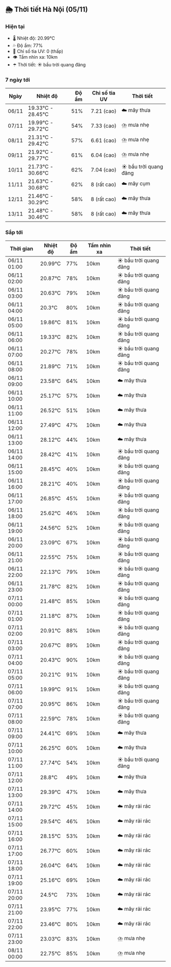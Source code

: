 ## 🌦️ Thời tiết Hà Nội (05/11)

### Hiện tại

- 🌡️ Nhiệt độ: 20.99℃
- 💦 Độ ẩm: 77%
- 🌟 Chỉ số tia UV: 0 (thấp)
- 👁️ Tầm nhìn xa: 10km
- ☂️ Thời tiết: ☀️ bầu trời quang đãng

### 7 ngày tới

| Ngày | Nhiệt độ | Độ ẩm | Chỉ số tia UV | Thời tiết |
| --- | --- | --- | --- | --- |
| 06/11 | 19.33℃ - 28.45℃ | 51% | 7.21 (cao) | ☁️ mây thưa |
| 07/11 | 19.99℃ - 29.72℃ | 54% | 7.33 (cao) | ⛈️ mưa nhẹ |
| 08/11 | 21.31℃ - 29.42℃ | 57% | 6.61 (cao) | ⛈️ mưa nhẹ |
| 09/11 | 21.92℃ - 29.77℃ | 61% | 6.04 (cao) | ⛈️ mưa nhẹ |
| 10/11 | 21.73℃ - 30.66℃ | 62% | 7.04 (cao) | ☀️ bầu trời quang đãng |
| 11/11 | 21.63℃ - 30.68℃ | 62% | 8 (rất cao) | ☁️ mây cụm |
| 12/11 | 21.46℃ - 30.29℃ | 58% | 8 (rất cao) | ☁️ mây thưa |
| 13/11 | 21.48℃ - 30.46℃ | 58% | 8 (rất cao) | ☁️ mây thưa |

### Sắp tới

| Thời gian | Nhiệt độ | Độ ẩm | Tầm nhìn xa | Thời tiết |
| --- | --- | --- | --- | --- |
| 06/11 01:00 | 20.99℃ | 77% | 10km | ☀️ bầu trời quang đãng |
| 06/11 02:00 | 20.87℃ | 78% | 10km | ☀️ bầu trời quang đãng |
| 06/11 03:00 | 20.63℃ | 79% | 10km | ☀️ bầu trời quang đãng |
| 06/11 04:00 | 20.3℃ | 80% | 10km | ☀️ bầu trời quang đãng |
| 06/11 05:00 | 19.86℃ | 81% | 10km | ☀️ bầu trời quang đãng |
| 06/11 06:00 | 19.33℃ | 82% | 10km | ☀️ bầu trời quang đãng |
| 06/11 07:00 | 20.27℃ | 78% | 10km | ☀️ bầu trời quang đãng |
| 06/11 08:00 | 21.89℃ | 71% | 10km | ☀️ bầu trời quang đãng |
| 06/11 09:00 | 23.58℃ | 64% | 10km | ☁️ mây thưa |
| 06/11 10:00 | 25.17℃ | 57% | 10km | ☁️ mây thưa |
| 06/11 11:00 | 26.52℃ | 51% | 10km | ☁️ mây thưa |
| 06/11 12:00 | 27.49℃ | 47% | 10km | ☁️ mây thưa |
| 06/11 13:00 | 28.12℃ | 44% | 10km | ☁️ mây thưa |
| 06/11 14:00 | 28.42℃ | 41% | 10km | ☀️ bầu trời quang đãng |
| 06/11 15:00 | 28.45℃ | 40% | 10km | ☀️ bầu trời quang đãng |
| 06/11 16:00 | 28.21℃ | 40% | 10km | ☀️ bầu trời quang đãng |
| 06/11 17:00 | 26.85℃ | 45% | 10km | ☀️ bầu trời quang đãng |
| 06/11 18:00 | 25.62℃ | 46% | 10km | ☀️ bầu trời quang đãng |
| 06/11 19:00 | 24.56℃ | 52% | 10km | ☀️ bầu trời quang đãng |
| 06/11 20:00 | 23.09℃ | 67% | 10km | ☀️ bầu trời quang đãng |
| 06/11 21:00 | 22.55℃ | 75% | 10km | ☀️ bầu trời quang đãng |
| 06/11 22:00 | 22.13℃ | 79% | 10km | ☀️ bầu trời quang đãng |
| 06/11 23:00 | 21.78℃ | 82% | 10km | ☀️ bầu trời quang đãng |
| 07/11 00:00 | 21.48℃ | 85% | 10km | ☀️ bầu trời quang đãng |
| 07/11 01:00 | 21.18℃ | 87% | 10km | ☀️ bầu trời quang đãng |
| 07/11 02:00 | 20.91℃ | 88% | 10km | ☀️ bầu trời quang đãng |
| 07/11 03:00 | 20.67℃ | 89% | 10km | ☀️ bầu trời quang đãng |
| 07/11 04:00 | 20.43℃ | 90% | 10km | ☀️ bầu trời quang đãng |
| 07/11 05:00 | 20.21℃ | 91% | 10km | ☀️ bầu trời quang đãng |
| 07/11 06:00 | 19.99℃ | 91% | 10km | ☀️ bầu trời quang đãng |
| 07/11 07:00 | 20.95℃ | 86% | 10km | ☀️ bầu trời quang đãng |
| 07/11 08:00 | 22.59℃ | 78% | 10km | ☀️ bầu trời quang đãng |
| 07/11 09:00 | 24.41℃ | 69% | 10km | ☁️ mây thưa |
| 07/11 10:00 | 26.25℃ | 60% | 10km | ☁️ mây thưa |
| 07/11 11:00 | 27.74℃ | 54% | 10km | ☀️ bầu trời quang đãng |
| 07/11 12:00 | 28.8℃ | 49% | 10km | ☁️ mây thưa |
| 07/11 13:00 | 29.39℃ | 47% | 10km | ☁️ mây thưa |
| 07/11 14:00 | 29.72℃ | 45% | 10km | ☁️ mây rải rác |
| 07/11 15:00 | 29.54℃ | 46% | 10km | ☁️ mây rải rác |
| 07/11 16:00 | 28.15℃ | 53% | 10km | ☁️ mây rải rác |
| 07/11 17:00 | 26.77℃ | 60% | 10km | ☁️ mây rải rác |
| 07/11 18:00 | 26.04℃ | 64% | 10km | ☁️ mây rải rác |
| 07/11 19:00 | 25.16℃ | 69% | 10km | ☁️ mây rải rác |
| 07/11 20:00 | 24.5℃ | 73% | 10km | ☁️ mây rải rác |
| 07/11 21:00 | 23.95℃ | 77% | 10km | ☁️ mây rải rác |
| 07/11 22:00 | 23.46℃ | 80% | 10km | ☁️ mây rải rác |
| 07/11 23:00 | 23.03℃ | 83% | 10km | ⛈️ mưa nhẹ |
| 08/11 00:00 | 22.75℃ | 85% | 10km | ⛈️ mưa nhẹ |
